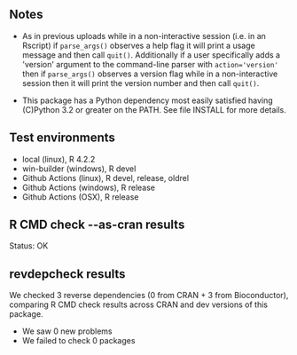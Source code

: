## Notes

* As in previous uploads while in a non-interactive session (i.e. in an
  Rscript) if ``parse_args()`` observes a help flag it will print a usage
  message and then call ``quit()``.  Additionally if a user specifically adds
  a 'version' argument to the command-line parser with `action='version'` then
  if ``parse_args()`` observes a version flag while in a non-interactive
  session then it will print the version number and then call ``quit()``.

* This package has a Python dependency most easily satisfied having (C)Python
  3.2 or greater on the PATH.  See file INSTALL for more details.

## Test environments

* local (linux), R 4.2.2
* win-builder (windows), R devel
* Github Actions (linux), R devel, release, oldrel
* Github Actions (windows), R release
* Github Actions (OSX), R release

## R CMD check --as-cran results

Status: OK

## revdepcheck results

We checked 3 reverse dependencies (0 from CRAN + 3 from Bioconductor), comparing R CMD check results across CRAN and dev versions of this package.

 * We saw 0 new problems
 * We failed to check 0 packages

